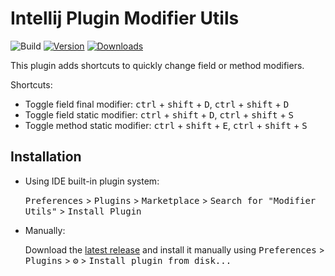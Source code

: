 # Intellij Plugin Modifier Utils

![Build](https://github.com/lanahra/modifier-utils/workflows/Build/badge.svg)
[![Version](https://img.shields.io/jetbrains/plugin/v/14790.svg)](https://plugins.jetbrains.com/plugin/14790)
[![Downloads](https://img.shields.io/jetbrains/plugin/d/14790.svg)](https://plugins.jetbrains.com/plugin/14790)

<!-- Plugin description -->
This plugin adds shortcuts to quickly change field or method modifiers.

Shortcuts:
- Toggle field final modifier: <kbd>ctrl</kbd> + <kbd>shift</kbd> + <kbd>D</kbd>, <kbd>ctrl</kbd> + <kbd>shift</kbd> + <kbd>D</kbd>
- Toggle field static modifier: <kbd>ctrl</kbd> + <kbd>shift</kbd> + <kbd>D</kbd>, <kbd>ctrl</kbd> + <kbd>shift</kbd> + <kbd>S</kbd>
- Toggle method static modifier: <kbd>ctrl</kbd> + <kbd>shift</kbd> + <kbd>E</kbd>, <kbd>ctrl</kbd> + <kbd>shift</kbd> + <kbd>S</kbd>
<!-- Plugin description end -->

## Installation

- Using IDE built-in plugin system:
  
  <kbd>Preferences</kbd> > <kbd>Plugins</kbd> > <kbd>Marketplace</kbd> > <kbd>Search for "Modifier Utils"</kbd> >
  <kbd>Install Plugin</kbd>
  
- Manually:

  Download the [latest release](https://github.com/lanahra/modifier-utils/releases/latest) and install it manually using
  <kbd>Preferences</kbd> > <kbd>Plugins</kbd> > <kbd>⚙️</kbd> > <kbd>Install plugin from disk...</kbd>